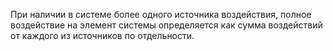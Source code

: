 При наличии в системе более одного источника воздействия, полное воздействие на элемент системы определяется как сумма воздействий от каждого из источников по отдельности.